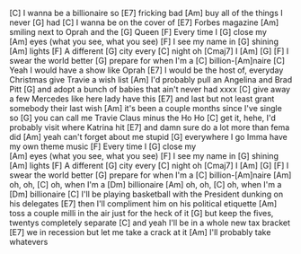 [C] I wanna be a billionaire so 
[E7] fricking bad
[Am] buy all of the things I never 
[G] had
[C] I wanna be on the cover of 
[E7] Forbes magazine
[Am] smiling next to Oprah and the 
[G] Queen
[F] Every time I  [G] close my  
[Am] eyes (what you see, what you see)
[F] I see my name in  [G] shining  
[Am] lights 
[F] A different [G] city every 
[C] night oh [Cmaj7] I [Am] [G]
[F] I swear the world better
[G] prepare for when I'm a 
[C] billion-[Am]naire
[C] Yeah I would have a show like Oprah
[E7] I would be the host of, everyday Christmas give Travie a wish list
[Am] I'd probably pull an Angelina and Brad Pitt
[G] and adopt a bunch of babies that ain't never had xxxx
[C] give away a few Mercedes like here lady have this
[E7] and last but not least grant somebody their last wish
[Am] it's been a couple months since I've single so
[G] you can call me Travie Claus minus the Ho Ho
[C] get it, hehe, I'd probably visit where Katrina hit
[E7] and damn sure do a lot more than fema did
[Am] yeah can't forget about me stupid
[G] everywhere I go Imma have my own theme music
[F] Every time I  [G] close my  
[Am] eyes (what you see, what you see)
[F] I see my name in  [G] shining  
[Am] lights 
[F] A different [G] city every 
[C] night oh [Cmaj7] I [Am] [G]
[F] I swear the world better
[G] prepare for when I'm a 
[C] billion-[Am]naire
[Am] oh, oh, [C] oh, when I'm a [Dm] billionaire
[Am] oh, oh, [C] oh, when I'm a [Dm] billionaire
[C] I'll be playing basketball with the President dunking on his delegates
[E7] then I'll compliment him on his political etiquette
[Am] toss a couple milli in the air just for the heck of it
[G] but keep the fives, twentys completely separate
[C] and yeah I'll be in a whole new tax bracket
[E7] we in recession but let me take a crack at it
[Am] I'll probably take whatevers